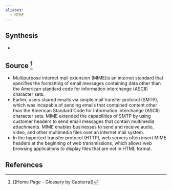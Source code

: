 ```yaml
---
aliases:
  - MIME
---
```

## Synthesis
- 
## Source [^1]
- Multipurpose internet mail extension (MIME)is an internet standard that specifies the formatting of email messages containing data other than the American standard code for information interchange (ASCII) character sets.
- Earlier, users shared emails via simple mail transfer protocol (SMTP), which was incapable of sending emails that contained content other than the American Standard Code for Information Interchange (ASCII) character sets. MIME extended the capabilities of SMTP by using customer headers to send email messages that contain multimedia attachments. MIME enables businesses to send and receive audio, video, and other multimedia files over an internet mail system.
- In the hypertext transfer protocol (HTTP), web servers often insert MIME headers at the beginning of web transmissions, which allows web browsing applications to display files that are not in HTML format.
## References

[^1]: [[Home Page - Glossary by Capterra]]